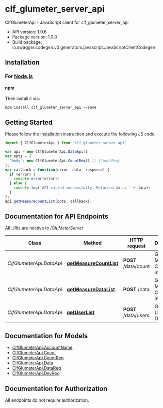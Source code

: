 # clf_glumeter_server_api

ClfGlumeterApi - JavaScript client for clf_glumeter_server_api

- API version: 1.0.6
- Package version: 1.0.0
- Build package: io.swagger.codegen.v3.generators.javascript.JavaScriptClientCodegen

## Installation

### For [Node.js](https://nodejs.org/)

#### npm

Then install it via:

```shell
npm install clf_glumeter_server_api --save
```

## Getting Started

Please follow the [installation](#installation) instruction and execute the following JS code:

```javascript
import { ClfGlumeterApi } from 'clf_glumeter_server_api'

var api = new ClfGlumeterApi.DataApi()
var opts = { 
  'body': new ClfGlumeterApi.CountReq() // {CountReq} 
};
var callback = function(error, data, response) {
  if (error) {
    console.error(error);
  } else {
    console.log('API called successfully. Returned data: ' + data);
  }
};
api.getMeasureCountList(opts, callback);
```

## Documentation for API Endpoints

All URIs are relative to */GluMeterServer*

Class | Method | HTTP request | Description
------------ | ------------- | ------------- | -------------
*ClfGlumeterApi.DataApi* | [**getMeasureCountList**](docs/DataApi.md#getMeasureCountList) | **POST** /data/count | Get Measure Count List in a Device
*ClfGlumeterApi.DataApi* | [**getMeasureDataList**](docs/DataApi.md#getMeasureDataList) | **POST** /data | Get Measure Count List in a Device
*ClfGlumeterApi.DataApi* | [**getUserList**](docs/DataApi.md#getUserList) | **POST** /data/users | Get User List in a Device

## Documentation for Models

 - [ClfGlumeterApi.AccountName](docs/AccountName.md)
 - [ClfGlumeterApi.Count](docs/Count.md)
 - [ClfGlumeterApi.CountReq](docs/CountReq.md)
 - [ClfGlumeterApi.Data](docs/Data.md)
 - [ClfGlumeterApi.DataReq](docs/DataReq.md)
 - [ClfGlumeterApi.DevReq](docs/DevReq.md)

## Documentation for Authorization

 All endpoints do not require authorization.

